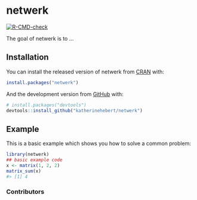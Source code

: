 
<!-- README.md is generated from README.Rmd. Please edit that file -->

# netwerk

<!-- badges: start -->

[![R-CMD-check](https://github.com/katherinehebert/netwerk/workflows/R-CMD-check/badge.svg)](https://github.com/katherinehebert/netwerk/actions)
<!-- badges: end -->

The goal of netwerk is to …

## Installation

You can install the released version of netwerk from
[CRAN](https://CRAN.R-project.org) with:

``` r
install.packages("netwerk")
```

And the development version from [GitHub](https://github.com/) with:

``` r
# install.packages("devtools")
devtools::install_github("katherinehebert/netwerk")
```

## Example

This is a basic example which shows you how to solve a common problem:

``` r
library(netwerk)
## basic example code
x <- matrix(1, 2, 2)
matrix_sum(x)
#> [1] 4
```

### Contributors
